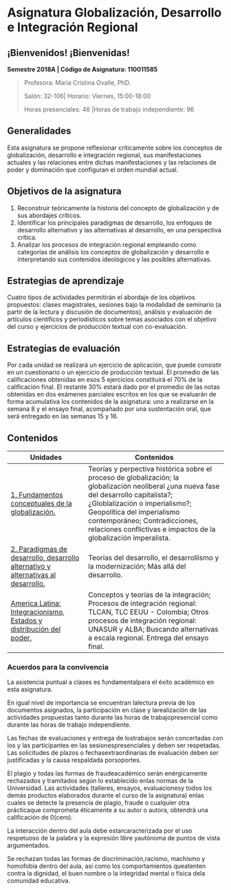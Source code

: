 # Asignatura Globalización, Desarrollo e Integración Regional

## **¡Bienvenidos**! ¡Bienvenidas!

**Semestre 2018A	| Código de Asignatura: 110011585**

> Profesora: Maria Cristina Ovalle, PhD.
>
> Salón: 32-106| Horario: Viernes, 15:00-18:00
>
> Horas presenciales: 48	|Horas de trabajo independiente: 96			

## Generalidades

Esta asignatura se propone reflexionar críticamente sobre los conceptos de globalización, desarrollo e integración regional, sus manifestaciones actuales y las relaciones entre dichas manifestaciones y las relaciones de poder y dominación que configuran el orden mundial actual.

## Objetivos de la asignatura

1. Reconstruir teóricamente la historia del concepto de globalización y de sus abordajes críticos. 
2. Identificar los principales paradigmas de desarrollo, los enfoques de desarrollo alternativo y las alternativas al desarrollo, en una perspectiva crítica.                                                                                      
3. Analizar los procesos de integración regional empleando como categorías de análisis los conceptos de globalización y desarrollo e interpretando sus contenidos ideológicos y las posibles alternativas.                                                               

## Estrategias de aprendizaje

Cuatro tipos de actividades permitirán el abordaje de los objetivos propuestos: clases magistrales, sesiones bajo la modalidad de seminario (a partir de la lectura y discusión de documentos), análisis y evaluación de artículos científicos y periodísticos sobre temas asociados con el objetivo del curso y ejercicios de producción textual con co-evaluación.

## Estrategias de evaluación

Por cada unidad se realizará un ejercicio de aplicación, que puede consistir en un cuestionario o un ejercicio de producción textual. El promedio de las calificaciones obtenidas en esos 5 ejercicios constituirá el 70% de la calificación final. El restante 30% estará dado por el promedio de las notas obtenidas en dos exámenes parciales escritos en los que se evaluarán de forma acumulativa los contenidos de la asignatura: uno a realizarse en la semana 8 y el ensayo final, acompañado por una sustentación oral, que será entregado en las semanas 15 y 16.

## Contenidos

| Unidades                                 | Contenidos                               |
| ---------------------------------------- | ---------------------------------------- |
| [1. Fundamentos conceptuales de la globalización.](unidad1/README.md) | Teorías y perpectiva histórica sobre el proceso de globalización; la globalización neoliberal ¿una nueva fase del desarrollo capitalista?; ¿Globlalización o imperialismo?; Geopolítica del imperialismo contemporáneo; Contradicciones, relaciones conflictivas e impactos de la globalización imperalista. |
| [2. Paradigmas de desarrollo, desarrollo alternativo y alternativas al desarrollo.](unidad2/README.md) | Teorías del desarrollo, el desarrollismo y la modernización; Más allá del desarrollo. |
| [America Latina: Integracionismo, Estados y distribución del poder.](unidad3/README.md) | Conceptos y teorías de la integración; Procesos de integración regional: TLCAN, TLC EEUU - Colombia; Otros procesos de integración regional: UNASUR y ALBA; Buscando alternativas a escala regional. Entrega del ensayo final. |

### Acuerdos para la convivencia

La asistencia puntual a clases es fundamentalpara el éxito académico en esta asignatura. 

En igual nivel de importancia se encuentran lalectura previa de los documentos asignados, la participación en clase y larealización de las actividades propuestas tanto durante las horas de trabajopresencial como durante las horas de trabajo independiente. 

Las fechas de evaluaciones y entrega de lostrabajos serán concertadas con los y las participantes en las sesionespresenciales y deben ser respetadas. Las solicitudes de plazos o fechasextraordinarias de evaluación deben ser justificadas y la causa respaldada porsoportes. 

El plagio y todas las formas de fraudeacadémico serán enérgicamente rechazados y tramitados según lo establecido enlas normas de la Universidad. Las actividades (talleres, ensayos, evaluacionesy todos los demás productos elaborados durante el curso de la asignatura) enlas cuales se detecte la presencia de plagio, fraude o cualquier otra prácticaque comprometa éticamente a su autor o autora, obtendrá una calificación de 0(cero). 

La interacción dentro del aula debe estarcaracterizada por el uso respetuoso de la palabra y la expresión libre yautónoma de puntos de vista argumentados. 

Se rechazan todas las formas de discriminación,racismo, machismo y homofobia dentro del aula, así como los comportamientos queatenten contra la dignidad, el buen nombre o la integridad mental o física dela comunidad educativa. 



